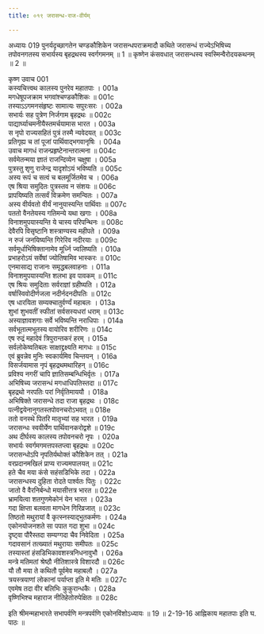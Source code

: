 ```yaml
---
title: ०१९ जरासन्ध-राज-वीर्यम्

---
```



अध्यायः 019
पुनर्यदृच्छागतेन चण्डकौशिकेन जरासन्धपराक्रमादौ कथिते जरासन्धं राज्येऽभिषिच्य तपोवनगतस्य सभार्यस्य बृहद्रथस्य स्वर्गगमनम् ॥ 1 ॥ कृष्णेन कंसवधात् जरासन्धस्य स्वस्मिन्वैरोदयकथनम् ॥ 2 ॥
	
कृष्ण उवाच 	001  
कस्यचित्त्वथ कालस्य पुनरेव महातपाः ।	001a  
मगधेषूपजक्राम भगवांश्चण्डकौशिकः ॥	001c  
तस्याऽऽगमनसंहृष्टः सामात्यः सपुरःसरः ।	002a  
सभार्यः सह पुत्रेण निर्जगाम बृहद्रथः ॥	002c  
पाद्यार्घ्याचमनीयैस्तमर्चयामास भारत ।	003a  
स नृपो राज्यसहितं पुत्रं तस्मै न्यवेदयत् ॥	003c  
प्रतिगृह्य च तां पूजां पार्थिवाद्भगवानृषिः ।	004a  
उवाच मागधं राजन्प्रहृष्टेनान्तरात्मना ॥	004c  
सर्वमेतन्मया ज्ञातं राजन्दिव्येन चक्षुषा ।	005a  
पुत्रस्तु शृणु राजेन्द्र यादृशोऽयं भविष्यति ॥	005c  
अस्य रूपं च सत्वं च बलमूर्जितमेव च ।	006a  
एष श्रिया समुदितः पुत्रस्तव न संशयः ॥	006c  
प्रापयिष्यति तत्सर्वं विक्रमेण समन्वितः ।	007a  
अस्य वीर्यवतो वीर्यं नानुयास्यन्ति पार्थिवाः ॥	007c  
पततो वैनतेयस्य गतिमन्ये यथा खगाः ।	008a  
विनाशमुपयास्यन्ति ये चास्य परिपन्थिनः ॥	008c  
देवैरपि विसृष्टानि शस्त्राण्यस्य महीपते ।	009a  
न रुजं जनयिष्यन्ति गिरेरिव नदीरयाः ॥	009c  
सर्वमूर्धाभिषिक्तानामेव मूर्ध्नि ज्वलिष्यति ।	010a  
प्रभाहरोऽयं सर्वेषां ज्योतिषामिव भास्करः ॥	010c  
एनमासाद्य राजानः समृद्धबलवाहनाः ।	011a  
विनाशमुपयास्यन्ति शलभा इव पावकम् ॥	011c  
एष श्रियः समुदिताः सर्वराज्ञां ग्रहीष्यति ।	012a  
वर्षास्विवोदीर्णजला नदीर्नदनदीपतिः ॥	012c  
एष धारयिता सम्यक्चातुर्वर्ण्यं महाबलः ।	013a  
शुभां शुभवतीं स्फीतां सर्वसस्यधरां धराम् ॥	013c  
अस्याज्ञावशगाः सर्वे भविष्यन्ति नराधिपाः ।	014a  
सर्वभूतात्मभूतस्य वायोरिव शरीरिणः ॥	014c  
एष रुद्रं महादेवं त्रिपुरान्तकरं हरम् ।	015a  
सर्वलोकेष्वतिबलः साक्षाद्द्रक्ष्यति मागधः ॥	015c  
एवं ब्रुवन्नेव मुनिः स्वकार्यमिव चिन्तयन् ।	016a  
विसर्जयामास नृपं बृहद्रथमथारिहन् ॥	016c  
प्रविश्य नगरीं चापि ज्ञातिसम्बन्धिभिर्वृतः ।	017a  
अभिषिच्य जरासन्धं मगधाधिपतिस्तदा ॥	017c  
बृहद्रथो नरपतिः परां निर्वृतिमाययौ ।	018a  
अभिषिक्ते जरासन्धे तदा राजा बृहद्रथः ।	018c  
पत्नीद्वयेनानुगतस्तपोवनचरोऽभवत् ॥	018e  
ततो वनस्थे पितरि मातृभ्यां सह भारत ।	019a  
जरासन्धः स्ववीर्येण पार्थिवानकरोद्वशे ॥	019c  
अथ दीर्घस्य कालस्य तपोवनचरो नृपः ।	020a  
सभार्यः स्वर्गमगमत्तपस्तप्त्वा बृहद्रथः ॥	020c  
जरासन्धोऽपि नृपतिर्यथोक्तं कौशिकेन तत् ।	021a  
वरप्रदानमखिलं प्राप्य राज्यमपालयत् ॥	021c  
हते चैव मया कंसे सहंसडिभिके तदा ।	022a  
जरासन्धस्य दुहिता रोदते पार्श्वतः पितुः ।	022c  
जातो वै वैरनिर्बन्धो मयासीत्तत्र भारत ॥	022e  
भ्रामयित्वा शतगुणमेकोनं येन भारत ।	023a  
गदा क्षिप्ता बलवता मागधेन गिरिव्रजात् ॥	023c  
तिष्ठतो मथुरायां वै कृत्स्नस्याद्भुतकर्मणः ।	024a  
एकोनयोजनशते सा पपात गदा शुभा ॥	024c  
दृष्ट्वा पौरैस्तदा सम्यग्गदा चैव निवेदिता ।	025a  
गदावसानं तत्ख्यातं मथुरायाः समीपतः ॥	025c  
तस्यास्तां हंसडिभिकावशस्त्रनिधनावुभौ ।	026a  
मन्त्रे मतिमतां श्रेष्ठौ नीतिशास्त्रे विशारदौ ॥	026c  
यौ तौ मया ते कथितौ पूर्वमेव महाबलौ ।	027a  
त्रयस्त्रयाणां लोकानां पर्याप्ता इति मे मतिः ॥	027c  
एवमेष तदा वीर बलिभिः कुकुरान्धकैः ।	028a  
वृष्णिभिश्च महाराज नीतिहेतोरुपेक्षितः ॥ 	028c  

इति श्रीमन्महाभारते सभापर्वणि मन्त्रपर्वणि एकोनविंशोऽध्यायः ॥ 19 ॥
2-19-16 आह्निकाय महातपाः इति घ. पाठः ॥